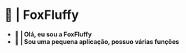 # 🌼 | FoxFluffy 
- **👋 | Olá, eu sou a FoxFluffy**
- **🌙 | Sou uma pequena aplicação, possuo várias funções**